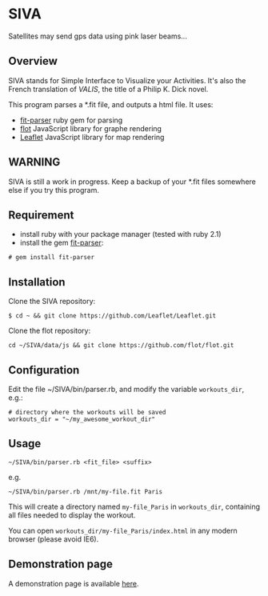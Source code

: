 # SIVA

Satellites may send gps data using pink laser beams...

## Overview

SIVA stands for Simple Interface to Visualize your Activities. It's also the French translation of *VALIS*, the title of a Philip K. Dick novel.

This program parses a *.fit file, and outputs a html file. It uses:

* [fit-parser](https://github.com/tjwallace/fit) ruby gem for parsing
* [flot](https://github.com/flot/flot) JavaScript library for graphe rendering
* [Leaflet](https://github.com/Leaflet/Leaflet) JavaScript library for map rendering

## WARNING

SIVA is still a work in progress. Keep a backup of your *.fit files somewhere else if you try this program.

## Requirement

* install ruby with your package manager (tested with ruby 2.1)
* install the gem [fit-parser](https://rubygems.org/gems/fit-parser):
```
# gem install fit-parser
```

## Installation

Clone the SIVA repository:
```
$ cd ~ && git clone https://github.com/Leaflet/Leaflet.git
```

Clone the flot repository:
```
cd ~/SIVA/data/js && git clone https://github.com/flot/flot.git
```

## Configuration

Edit the file ~/SIVA/bin/parser.rb, and modify the variable `workouts_dir`, e.g.:
```
# directory where the workouts will be saved
workouts_dir = "~/my_awesome_workout_dir"
```

## Usage

```
~/SIVA/bin/parser.rb <fit_file> <suffix>
```

e.g.
```
~/SIVA/bin/parser.rb /mnt/my-file.fit Paris
```

This will create a directory named `my-file_Paris` in `workouts_dir`, containing all files needed to display the workout.

You can open `workouts_dir/my-file_Paris/index.html` in any modern browser (please avoid IE6).

## Demonstration page

A demonstration page is available [here](http://demo-siva.st3rk.fr/demo-workout/).
